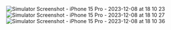 ![Simulator Screenshot - iPhone 15 Pro - 2023-12-08 at 18 10 23](https://github.com/Nagaraju0323/OnBoarding/assets/97865302/fbc35ec4-0a24-4101-b438-f848d7698da9)
![Simulator Screenshot - iPhone 15 Pro - 2023-12-08 at 18 10 27](https://github.com/Nagaraju0323/OnBoarding/assets/97865302/f57d7891-344a-4d59-94a4-d9f728ea5754)
![Simulator Screenshot - iPhone 15 Pro - 2023-12-08 at 18 10 36](https://github.com/Nagaraju0323/OnBoarding/assets/97865302/d13331e8-60cf-4999-be6b-fde40bacb80d)
